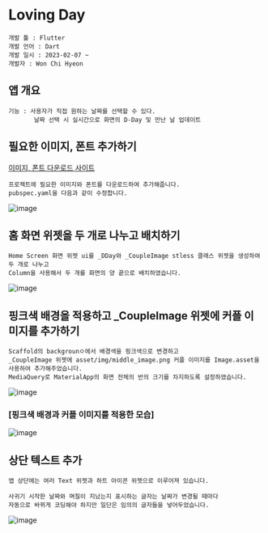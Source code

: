 # Loving Day

```
개발 툴 : Flutter
개발 언어 : Dart
개발 일시 : 2023-02-07 ~ 
개발자 : Won Chi Hyeon
```

## 앱 개요
```
기능 : 사용자가 직접 원하는 날짜를 선택할 수 있다.
       날짜 선택 시 실시간으로 화면의 D-Day 및 만난 날 업데이트
```

## 필요한 이미지, 폰트 추가하기
[이미지, 폰트 다운로드 사이트](https://github.com/codefactory-co/golden-rabbit-flutter-novice/tree/main/ch09/u_and_i/asset)
```
프로젝트에 필요한 이미지와 폰트를 다운로드하여 추가해줍니다.
pubspec.yaml을 다음과 같이 수정합니다.
```
![image](https://user-images.githubusercontent.com/58906858/217136886-e1c07ce1-6f09-429b-b29c-64b8f7264762.png)

## 홈 화면 위젯을 두 개로 나누고 배치하기
```
Home Screen 화면 위젯 ui를 _DDay와 _CoupleImage stless 클래스 위젯을 생성하여 두 개로 나누고
Column을 사용해서 두 개를 화면의 양 끝으로 배치하였습니다.
```
![image](https://user-images.githubusercontent.com/58906858/217138393-372493d0-7c23-4951-a0ea-a52260d886d9.png)

## 핑크색 배경을 적용하고 _CoupleImage 위젯에 커플 이미지를 추가하기
```
Scaffold의 backgrounㅇ에서 배경색을 핑크색으로 변경하고
_CoupleImage 위젯에 asset/img/middle_image.png 커플 이미지를 Image.asset을 사용하여 추가해주었습니다.
MediaQuery로 MaterialApp의 화면 전체의 반의 크기를 차지하도록 설정하였습니다.
```
![image](https://user-images.githubusercontent.com/58906858/217140807-3b3d4bbd-a4c6-4cf4-baf7-0afdd044b3d6.png)

### [핑크색 배경과 커플 이미지를 적용한 모습]
![image](https://user-images.githubusercontent.com/58906858/217141040-5db7418b-4330-4ece-bd50-4827dded6e0c.png)

## 상단 텍스트 추가
```
앱 상단에는 여러 Text 위젯과 하트 아이콘 위젯으로 이루어져 있습니다.

사귀기 시작한 날짜와 며칠이 지났는지 표시하는 글자는 날짜가 변경될 때마다 
자동으로 바뀌게 코딩해야 하지만 일단은 임의의 글자들을 넣어두었습니다.
```
![image](https://user-images.githubusercontent.com/58906858/217420055-4b96f0b4-ad36-413c-b3a1-19ff2b42ebc1.png)
